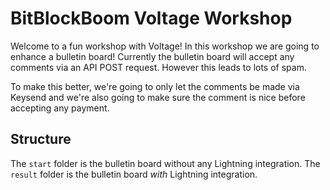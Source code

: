 # BitBlockBoom Voltage Workshop

Welcome to a fun workshop with Voltage! In this workshop we are going to enhance a bulletin board! Currently the bulletin board will accept any comments via an API POST request. However this leads to lots of spam.

To make this better, we're going to only let the comments be made via Keysend and we're also going to make sure the comment is nice before accepting any payment.

## Structure

The `start` folder is the bulletin board without any Lightning integration.
The `result` folder is the bulletin board _with_ Lightning integration.